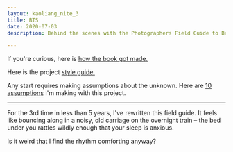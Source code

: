 ```yaml
---
layout: kaoliang_nite_3
title: BTS
date: 2020-07-03
description: Behind the scenes with the Photographers Field Guide to Beijing

---
```



If you're curious, here is [how the book got made.](https://www.zachmccabe.com/beijing/colophon.html)

Here is the project [style guide.](https://www.zachmccabe.com/beijing/bts-style-guide.html)

Any start requires making assumptions about the unknown. Here are [10 assumptions](https://www.zachmccabe.com/beijing/bts-10-assumptions) I'm making with this project.

---

For the 3rd time in less than 5 years, I've rewritten this field guide. It feels like bouncing along in a noisy, old carriage on the overnight train – the bed under you rattles wildly enough that your sleep is anxious.

Is it weird that I find the rhythm comforting anyway?
